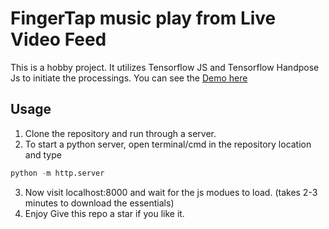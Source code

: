 # FingerTap music play from Live Video Feed

This is a hobby project. It utilizes Tensorflow JS and Tensorflow Handpose Js to initiate the processings.
You can see the <a href="https://flaskavishek.pythonanywhere.com/koimilgeya_mimic/"> Demo here</a>
## Usage
1. Clone the repository and run through a server.
2. To start a python server, open terminal/cmd in the repository location and type 
```python
python -m http.server
```
3. Now visit localhost:8000 and wait for the js modues to load. (takes 2-3 minutes to download the essentials)
4. Enjoy
Give this repo a star if you like it.


